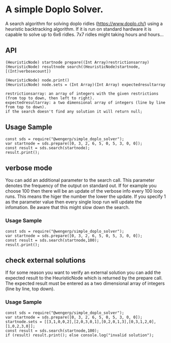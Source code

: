 # A simple Doplo Solver.
A search algorithm for solving doplo  ridles (https://www.doplo.ch/) using a heuristic backtracking algorithm. If it is run on  standard hardware it is capable to solve up to 6x6 ridles. 7x7 ridles might taking hours and hours... 
## API
```
(HeuristicNode) startnode prepare((Int Array)restrictionsarray)
(HeuristicNode) resultnode search((HeuristicNode)startnode, [(Int)verbosecount])

(HeuristicNode) node.print() 
(HeuristicNode) node.sets = (Int Array)(Int Array) expectedresultarray 
```
``` 
restrictionsarray: an array of integers with the given restrictions (from top to down, then left to right).
expectedresultarray: a two dimensional array of integers (line by line from top to down).
if the search doesn't find any solution it will return null;
``` 
## Usage Sample
```
const sds = require("@wengerp/simple_doplo_solver");
var startnode = sds.prepare([0, 3, 2, 6, 5, 0, 5, 3, 0, 0]);
const result = sds.search(startnode);
result.print();
```
## verbose mode
You can add an additional parameter to the search call. This parameter denotes the frequency of the output on standard out. If for example you choose 100 then there will be an update of the verbose info every 100 loop runs. This means the higer the number the lower the update. If you specify 1 as the parameter value then every single loop run will update the infomation. Be aware that this might slow down the search.
### Usage Sample
```
const sds = require("@wengerp/simple_doplo_solver");
var startnode = sds.prepare([0, 3, 2, 6, 5, 0, 5, 3, 0, 0]);
const result = sds.search(startnode,100);
result.print();
```
## check external solutions
If for some reason you want to verify an external solution you can add the expected result to the HeuristicNode which is returned by the prepare call. The expected result must be entered as a two dimensional array of integers (line by line, top down).
### Usage Sample
```
const sds = require("@wengerp/simple_doplo_solver");
var startnode = sds.prepare([0, 3, 2, 6, 5, 0, 5, 3, 0, 0]);
startnode.sets = [[3,1,0,0,2],[2,0,3,0,1],[0,2,0,1,3],[0,3,1,2,0],[1,0,2,3,0]];
const result = sds.search(startnode,100);
if (result) result.print(); else console.log("invalid solution");
```